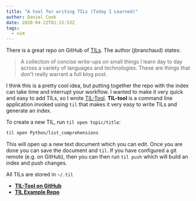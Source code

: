 ```yaml
---
title: "A tool for writing TILs (Today I Learned)"
author: Daniel Cook
date: 2020-04-22T01:15:53Z
tags:
  - nim
---
```


There is a great repo on GitHub of [TILs](https://github.com/jbranchaud/til/blob/master/README.md). The author (jbranchaud) states:

> A collection of concise write-ups on small things I learn day to day across a variety of languages and technologies. These are things that don't really warrant a full blog post.

I think this is a pretty cool idea, but putting together the repo with the index can take time and interrupt your workflow. I wanted to make it very quick and easy to add TILs, so I wrote [TIL-Tool](https://www.github.com/danielecook/til-tool). __TIL-tool__ is a command line application invoked using `til` that makes it very easy to write TILs and generate an index.

To create a new TIL, run `til open topic/title`:

```bash
til open Python/list_comprehensions
```

This will open up a new text document which you can edit. Once you are done you can save the document and `til`. If you have configured a git remote (e.g. on GitHub), then you can then run `til push` which will build an index and push changes.

All TILs are stored in `~/.til`

* __[TIL-Tool on GitHub](https://github.com/danielecook/til-tool)__
* __[TIL Example Repo](http://www.github.com/danielecook/til)__


